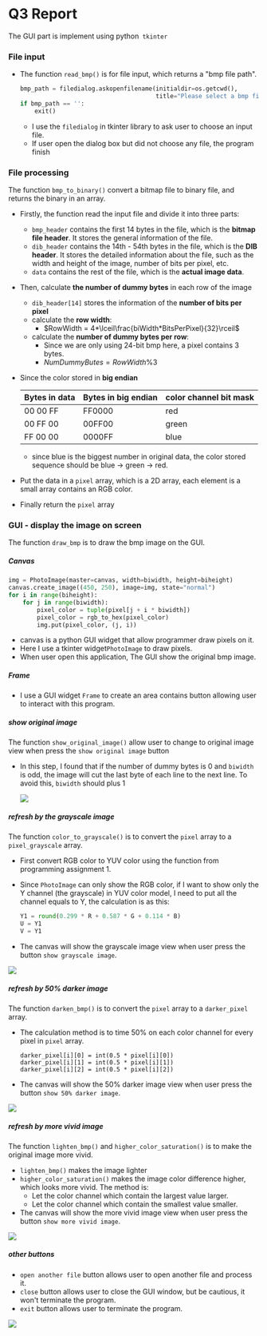 # Q3 Report

The GUI part is implement using python` tkinter`

### File input

* The function `read_bmp()` is for file input, which returns a "bmp file path".

  ```python
  bmp_path = filedialog.askopenfilename(initialdir=os.getcwd(),
                                        title="Please select a bmp file: ")
  if bmp_path == '':
      exit()
  ```

  * I use the `filedialog` in tkinter library to ask user to choose an input file.
  * If user open the dialog box but did not choose any file, the program finish

### File processing

The function `bmp_to_binary()` convert a bitmap file to binary file, and returns the binary in an array.

* Firstly, the function read the input file and divide it into three parts:

  * `bmp_header` contains the first 14 bytes in the file, which is the **bitmap file header**. It stores the general information of the file.
  * `dib_header` contains the 14th - 54th bytes in the file, which is the **DIB header**. It stores the detailed information about the file, such as the width and height of the image, number of bits per pixel, etc.
  * `data` contains the rest of the file, which is the **actual image data**. 

* Then, calculate **the number of dummy bytes** in each row of the image

  * `dib_header[14]` stores the information of the **number of bits per pixel**
  * calculate the **row width**:
    * $RowWidth = 4*\lceil\frac{biWidth*BitsPerPixel}{32}\rceil$ 
  * calculate the **number of dummy bytes per row**:
    * Since we are only using 24-bit bmp here, a pixel contains 3 bytes.
    * $NumDummyButes = RowWidth  \% 3$ 

* Since the color stored in **big endian**

  | Bytes in data | Bytes in big endian | color channel bit mask |
  | ------------- | ------------------- | ---------------------- |
  | 00 00 FF      | FF0000              | red                    |
  | 00 FF 00      | 00FF00              | green                  |
  | FF 00 00      | 0000FF              | blue                   |

  * since blue is the biggest number in original data, the color stored sequence should be blue -> green -> red.

* Put the data in a `pixel` array, which is a 2D array, each element is a small array contains an RGB color.

* Finally return the `pixel` array

### GUI - display the image on screen

The function `draw_bmp` is to draw the bmp image on the GUI.

##### Canvas

```python
img = PhotoImage(master=canvas, width=biwidth, height=biheight)
canvas.create_image((450, 250), image=img, state="normal")
for i in range(biheight):
    for j in range(biwidth):
        pixel_color = tuple(pixel[j + i * biwidth])
        pixel_color = rgb_to_hex(pixel_color)
        img.put(pixel_color, (j, i))
```

* canvas is a python GUI widget that allow programmer draw pixels on it.
* Here I use a tkinter widget`PhotoImage` to draw pixels.
* When user open this application, The GUI show the original bmp image.

##### Frame

* I use a GUI widget `Frame` to create an area contains button allowing user to interact with this program.

##### show original image

The function `show_original_image()` allow user to change to original image view when press the `show original image` button

* In this step, I found that if the number of dummy bytes is 0 and `biwidth` is odd, the image will cut the last byte of each line to the next line. To avoid this, `biwidth` should plus 1

  <img src="img/1.png" />

##### refresh by the grayscale image

The function `color_to_grayscale()` is to convert the `pixel` array to a `pixel_grayscale` array. 

* First convert RGB color to YUV color using the function from programming assignment 1.

* Since `PhotoImage` can only show the RGB color, if I want to show only the Y channel (the grayscale) in YUV color model, I need to put all the channel equals to Y, the calculation is as this:

  ```python
  Y1 = round(0.299 * R + 0.587 * G + 0.114 * B)
  U = Y1
  V = Y1
  ```

* The canvas will show the grayscale image view when user press the button `show grayscale image`.

<img src="img/2.png" />

##### refresh by 50% darker image

The function `darken_bmp()` is to convert the `pixel` array to a `darker_pixel` array.

* The calculation method is to time 50% on each color channel for every pixel in `pixel` array.

  ```pyhton
  darker_pixel[i][0] = int(0.5 * pixel[i][0])
  darker_pixel[i][1] = int(0.5 * pixel[i][1])
  darker_pixel[i][2] = int(0.5 * pixel[i][2])
  ```

* The canvas will show the 50% darker image view when user press the button `show 50% darker image`.

<img src="img/3.png" />

##### refresh by more vivid image

The function `lighten_bmp()` and `higher_color_saturation()` is to make the original image more vivid.

* `lighten_bmp()` makes the image lighter
* `higher_color_saturation()` makes the image color difference higher, which looks more vivid. The method is:
  * Let the color channel which contain the largest value larger.
  * Let the color channel which contain the smallest value smaller.
* The canvas will show the more vivid image view when user press the button `show more vivid image`.

<img src="img/4.png" />

##### other buttons

* `open another file` button allows user to open another file and process it.
* `close` button allows user to close the GUI window, but be cautious, it won't terminate the program.
* `exit` button allows user to terminate the program.

<img src="img/5.png" />